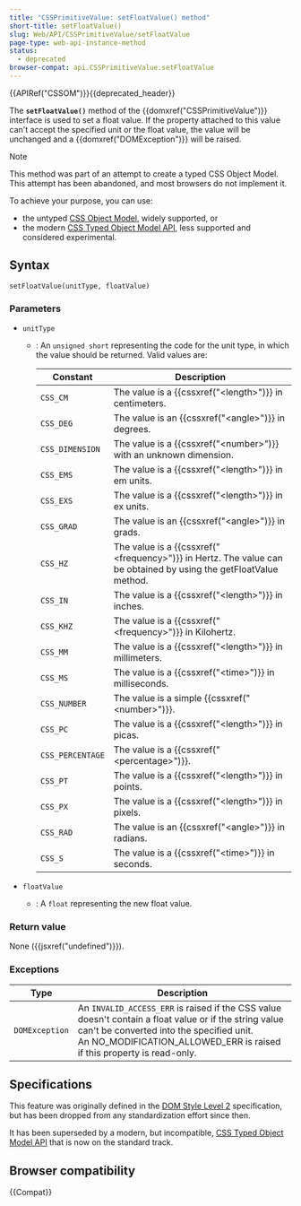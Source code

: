 ```yaml
---
title: "CSSPrimitiveValue: setFloatValue() method"
short-title: setFloatValue()
slug: Web/API/CSSPrimitiveValue/setFloatValue
page-type: web-api-instance-method
status:
  - deprecated
browser-compat: api.CSSPrimitiveValue.setFloatValue
---
```


{{APIRef("CSSOM")}}{{deprecated_header}}

The **`setFloatValue()`** method of the
{{domxref("CSSPrimitiveValue")}} interface is used to set a float value. If the property
attached to this value can't accept the specified unit or the float value, the value
will be unchanged and a {{domxref("DOMException")}} will be raised.

> [!NOTE]
> This method was part of an attempt to create a typed CSS Object Model. This attempt has been abandoned, and most browsers do
> not implement it.
>
> To achieve your purpose, you can use:
>
> - the untyped [CSS Object Model](/en-US/docs/Web/API/CSS_Object_Model), widely supported, or
> - the modern [CSS Typed Object Model API](/en-US/docs/Web/API/CSS_Typed_OM_API), less supported and considered experimental.

## Syntax

```js-nolint
setFloatValue(unitType, floatValue)
```

### Parameters

- `unitType`
  - : An `unsigned short` representing the code for the unit type, in which the
    value should be returned. Valid values are:

    | Constant         | Description                                                                                                            |
    | ---------------- | ---------------------------------------------------------------------------------------------------------------------- |
    | `CSS_CM`         | The value is a {{cssxref("&lt;length&gt;")}} in centimeters.                                                           |
    | `CSS_DEG`        | The value is an {{cssxref("&lt;angle&gt;")}} in degrees.                                                               |
    | `CSS_DIMENSION`  | The value is a {{cssxref("&lt;number&gt;")}} with an unknown dimension.                                                |
    | `CSS_EMS`        | The value is a {{cssxref("&lt;length&gt;")}} in em units.                                                              |
    | `CSS_EXS`        | The value is a {{cssxref("&lt;length&gt;")}} in ex units.                                                              |
    | `CSS_GRAD`       | The value is an {{cssxref("&lt;angle&gt;")}} in grads.                                                                 |
    | `CSS_HZ`         | The value is a {{cssxref("&lt;frequency&gt;")}} in Hertz. The value can be obtained by using the getFloatValue method. |
    | `CSS_IN`         | The value is a {{cssxref("&lt;length&gt;")}} in inches.                                                                |
    | `CSS_KHZ`        | The value is a {{cssxref("&lt;frequency&gt;")}} in Kilohertz.                                                          |
    | `CSS_MM`         | The value is a {{cssxref("&lt;length&gt;")}} in millimeters.                                                           |
    | `CSS_MS`         | The value is a {{cssxref("&lt;time&gt;")}} in milliseconds.                                                            |
    | `CSS_NUMBER`     | The value is a simple {{cssxref("&lt;number&gt;")}}.                                                                   |
    | `CSS_PC`         | The value is a {{cssxref("&lt;length&gt;")}} in picas.                                                                 |
    | `CSS_PERCENTAGE` | The value is a {{cssxref("&lt;percentage&gt;")}}.                                                                      |
    | `CSS_PT`         | The value is a {{cssxref("&lt;length&gt;")}} in points.                                                                |
    | `CSS_PX`         | The value is a {{cssxref("&lt;length&gt;")}} in pixels.                                                                |
    | `CSS_RAD`        | The value is an {{cssxref("&lt;angle&gt;")}} in radians.                                                               |
    | `CSS_S`          | The value is a {{cssxref("&lt;time&gt;")}} in seconds.                                                                 |

- `floatValue`
  - : A `float` representing the new float value.

### Return value

None ({{jsxref("undefined")}}).

### Exceptions

<table class="no-markdown">
  <thead>
    <tr>
      <th scope="col"><strong>Type</strong></th>
      <th scope="col"><strong>Description</strong></th>
    </tr>
  </thead>
  <tbody>
    <tr>
      <td><code>DOMException</code></td>
      <td>
        An <code>INVALID_ACCESS_ERR</code> is raised if the CSS value doesn't
        contain a float value or if the string value can't be converted into the
        specified unit.<br />An NO_MODIFICATION_ALLOWED_ERR is raised if this
        property is read-only.
      </td>
    </tr>
  </tbody>
</table>

## Specifications

This feature was originally defined in the [DOM Style Level 2](https://www.w3.org/TR/DOM-Level-2-Style/) specification, but has been dropped from any
standardization effort since then.

It has been superseded by a modern, but incompatible, [CSS Typed Object Model API](/en-US/docs/Web/API/CSS_Typed_OM_API) that is now on the standard track.

## Browser compatibility

{{Compat}}
